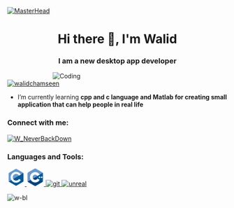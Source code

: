 [![MasterHead](http://www.cs.cmu.edu/~woden/images/gun.gif)](http://www.cs.cmu.edu)

<h1 align="center">Hi there 👋, I'm Walid </h1>
<h3 align="center">I am a new desktop app developer</h3>

<img align="right" alt="Coding" width="400" src="https://c.tenor.com/qJ5evVs-_uUAAAAC/coding.gif">




<p align="left"> <a href="https://twitter.com/W_NeverBackDown" target="blank"><img src="https://img.shields.io/twitter/follow/walidchamseen?logo=twitter&style=for-the-badge" alt="walidchamseen" /></a> </p>

- I’m currently learning **cpp and c language and Matlab for creating small application that can help people in real life**

<h3 align="left">Connect with me:</h3>
<p align="left">
<a href="https://twitter.com/W_NeverBackDown" target="blank"><img align="center" src="https://raw.githubusercontent.com/rahuldkjain/github-profile-readme-generator/master/src/images/icons/Social/twitter.svg" alt="W_NeverBackDown" height="30" width="40" /></a>
</p>

<h3 align="left">Languages and Tools:</h3>
<p align="left"> <a href="https://www.cprogramming.com/" target="_blank" rel="noreferrer"> <img src="https://raw.githubusercontent.com/devicons/devicon/master/icons/c/c-original.svg" alt="c" width="40" height="40"/> </a> <a href="https://www.w3schools.com/cpp/" target="_blank" rel="noreferrer"> <img src="https://raw.githubusercontent.com/devicons/devicon/master/icons/cplusplus/cplusplus-original.svg" alt="cplusplus" width="40" height="40"/> </a> <a href="https://git-scm.com/" target="_blank" rel="noreferrer"> <img src="https://www.vectorlogo.zone/logos/git-scm/git-scm-icon.svg" alt="git" width="40" height="40"/> </a> <a href="https://unrealengine.com/" target="_blank" rel="noreferrer"> <img src="https://raw.githubusercontent.com/kenangundogan/fontisto/036b7eca71aab1bef8e6a0518f7329f13ed62f6b/icons/svg/brand/unreal-engine.svg" alt="unreal" width="40" height="40"/> </a> </p>

<p><img align="center" src="https://github-readme-stats.vercel.app/api/top-langs?username=w-bl&show_icons=true&locale=en&layout=compact" alt="w-bl" /></p>
